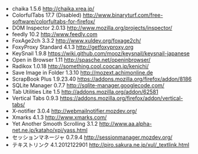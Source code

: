 * chaika 1.5.6
  <http://chaika.xrea.jp/>
* ColorfulTabs 17.7 (Disabled)
  <http://www.binaryturf.com/free-software/colorfultabs-for-firefox/>
* DOM Inspector 2.0.13
  <http://www.mozilla.org/projects/inspector/>
* feedly 10.2
  <http://www.feedly.com>
* FoxAge2ch 3.3.2
  <http://www.xuldev.org/foxage2ch/>
* FoxyProxy Standard 4.1.3
  <http://getfoxyproxy.org>
* KeySnail 1.9.8
  <https://wiki.github.com/mooz/keysnail/keysnail-japanese>
* Open in Browser 1.11
  <http://spasche.net/openinbrowser/>
* Radikox 1.0.18
  <http://something.cool.coocan.jp/kenichi/>
* Save Image in Folder 1.3.10
  <http://mozext.achimonline.de>
* ScrapBook Plus 1.9.23.40
  <https://addons.mozilla.org/firefox/addon/8186>
* SQLite Manager 0.7.7
  <http://sqlite-manager.googlecode.com/>
* Tab Utilities Lite 1.5
  <http://addons.mozilla.org/addon/62581>
* Vertical Tabs 0.9.3
  <https://addons.mozilla.org/firefox/addon/vertical-tabs/>
* X-notifier 3.0.4
  <http://webmailnotifier.mozdev.org/>
* Xmarks 4.1.3
  <http://www.xmarks.com/>
* Yet Another Smooth Scrolling 3.1.2
  <http://www.aa.alpha-net.ne.jp/kataho/xpi/yass.html>
* セッションマネージャ 0.7.9.4
  <http://sessionmanager.mozdev.org/>
* テキストリンク 4.1.2012122901
  <http://piro.sakura.ne.jp/xul/_textlink.html>
